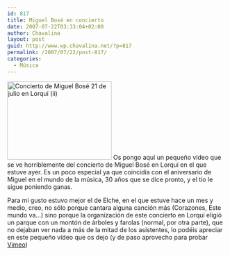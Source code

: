 ```yaml
---
id: 817
title: Miguel Bosé en concierto
date: 2007-07-22T03:33:04+02:00
author: Chavalina
layout: post
guid: http://www.wp.chavalina.net/?p=817
permalink: /2007/07/22/post-817/
categories:
  - Música
---
```

[<img class="imgizqda" src="http://farm2.static.flickr.com/1405/868478583_b6a3a2d378_m.jpg" width="240" height="180" alt="Concierto de Miguel Bosé 21 de julio en Lorquí (ii)" />](http://www.flickr.com/photos/chavalina/868478583/ "Intercambio de fotos") Os pongo aquí un peque&ntilde;o vídeo que se ve horriblemente del concierto de Miguel Bosé en Lorquí en el que estuve ayer. Es un poco especial ya que coincidía con el aniversario de Miguel en el mundo de la música, 30 a&ntilde;os que se dice pronto, y el tío le sigue poniendo ganas.

Para mi gusto estuvo mejor el de Elche, en el que estuve hace un mes y medio, creo, no sólo porque cantara alguna canción más (Corazones, Este mundo va…) sino porque la organización de este concierto en Lorquí eligió un parque con un montón de árboles y farolas (normal, por otra parte), que no dejaban ver nada a más de la mitad de los asistentes, lo podéis apreciar en este peque&ntilde;o vídeo que os dejo (y de paso aprovecho para probar [Vimeo](http://vimeo.com))

<object type="application/x-shockwave-flash" width="480" height="360" data="http://vimeo.com/moogaloop.swf?clip_id=247890&server=vimeo.com&fullscreen=1">	<param name="quality" value="best" />	<param name="allowfullscreen" value="true" />	<param name="scale" value="showAll" />	<param name="movie" value="http://vimeo.com/moogaloop.swf?clip_id=247890&server=vimeo.com&fullscreen=1" /></object>